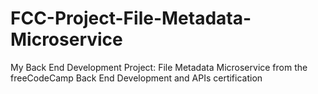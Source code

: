 # FCC-Project-File-Metadata-Microservice
My Back End Development Project: File Metadata Microservice from the freeCodeCamp Back End Development and APIs certification 

